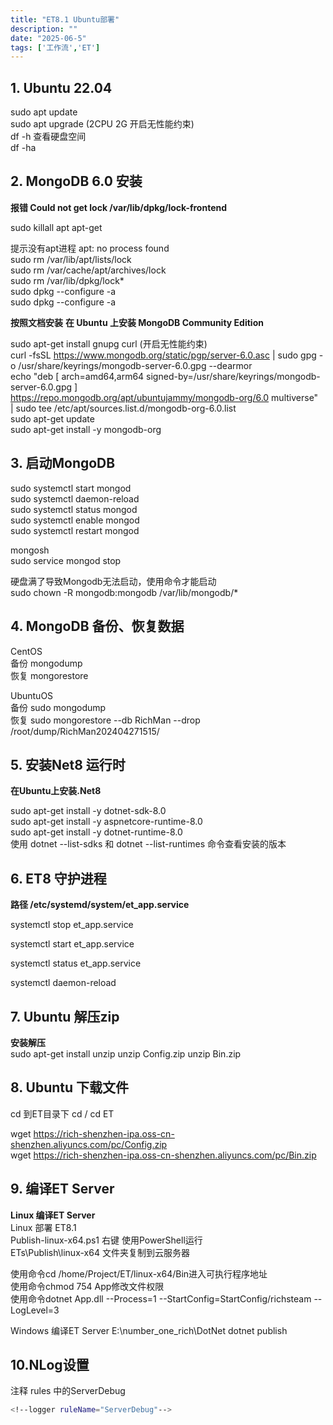 ```yaml
---
title: "ET8.1 Ubuntu部署"
description: ""
date: "2025-06-5"
tags: ['工作流','ET']
---
```


## 1. Ubuntu 22.04

sudo apt update  
sudo apt upgrade (2CPU 2G 开启无性能约束)  
df -h 查看硬盘空间  
df -ha  

## 2. MongoDB 6.0 安装

**报错 Could not get lock /var/lib/dpkg/lock-frontend**  

sudo killall apt apt-get  

提示没有apt进程 apt: no process found  
sudo rm /var/lib/apt/lists/lock  
sudo rm /var/cache/apt/archives/lock  
sudo rm /var/lib/dpkg/lock*  
sudo dpkg --configure -a  
sudo dpkg --configure -a  

**按照文档安装**
**在 Ubuntu 上安装 MongoDB Community Edition**

sudo apt-get install gnupg curl  (开启无性能约束)  
curl -fsSL <https://www.mongodb.org/static/pgp/server-6.0.asc> | sudo gpg -o /usr/share/keyrings/mongodb-server-6.0.gpg --dearmor  
echo "deb [ arch=amd64,arm64 signed-by=/usr/share/keyrings/mongodb-server-6.0.gpg ]  
<https://repo.mongodb.org/apt/ubuntujammy/mongodb-org/6.0> multiverse"  
| sudo tee /etc/apt/sources.list.d/mongodb-org-6.0.list  
sudo apt-get update  
sudo apt-get install -y mongodb-org  

## 3.  启动MongoDB

sudo systemctl start mongod  
sudo systemctl daemon-reload  
sudo systemctl status mongod  
sudo systemctl enable mongod  
sudo systemctl restart mongod  

mongosh  
sudo service mongod stop  

硬盘满了导致Mongodb无法启动，使用命令才能启动  
sudo chown -R mongodb:mongodb /var/lib/mongodb/*

## 4.  MongoDB 备份、恢复数据

CentOS  
备份 mongodump  
恢复 mongorestore  

UbuntuOS  
备份 sudo mongodump  
恢复 sudo mongorestore --db RichMan --drop /root/dump/RichMan202404271515/  
  
## 5.  安装Net8 运行时

**在Ubuntu上安装.Net8**  

sudo apt-get install -y dotnet-sdk-8.0  
sudo apt-get install -y aspnetcore-runtime-8.0  
sudo apt-get install -y dotnet-runtime-8.0  
使用 dotnet --list-sdks 和 dotnet --list-runtimes 命令查看安装的版本  

## 6. ET8 守护进程

**路径 /etc/systemd/system/et_app.service**  

systemctl stop et_app.service  

systemctl start et_app.service  

systemctl status et_app.service  

systemctl daemon-reload  

## 7. Ubuntu 解压zip

**安装解压**  
sudo apt-get install unzip
unzip  Config.zip
unzip  Bin.zip  

## 8. Ubuntu 下载文件

 cd 到ET目录下
 cd /
 cd ET

 wget <https://rich-shenzhen-ipa.oss-cn-shenzhen.aliyuncs.com/pc/Config.zip>  
 wget <https://rich-shenzhen-ipa.oss-cn-shenzhen.aliyuncs.com/pc/Bin.zip>  
  
## 9. 编译ET Server

**Linux 编译ET Server**  
Linux 部署 ET8.1  
Publish-linux-x64.ps1 右键 使用PowerShell运行  
ETs\Publish\linux-x64  文件夹复制到云服务器  

使用命令cd /home/Project/ET/linux-x64/Bin进入可执行程序地址  
使用命令chmod 754 App修改文件权限  
使用命令dotnet App.dll --Process=1 --StartConfig=StartConfig/richsteam --LogLevel=3  
  
 Windows 编译ET Server
  E:\number_one_rich\DotNet
  dotnet publish

## 10.NLog设置

注释 rules 中的ServerDebug  

```sh
<!--logger ruleName="ServerDebug"-->
```
